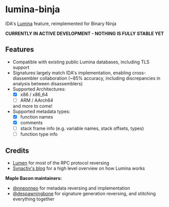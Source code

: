 # lumina-binja
IDA's [Lumina](https://hex-rays.com/products/ida/lumina/) feature, reimplemented for Binary Ninja

**CURRENTLY IN ACTIVE DEVELOPMENT - NOTHING IS FULLY STABLE YET**

## Features
 - Compatible with existing public Lumina databases, including TLS support
 - Signatures largely match IDA's implementation, enabling cross-diassembler collaboration (~85% accuracy, including discrepancies in analysis between disassemblers)
 - Supported Architectures:
   - [x] x86 / x86_64
   - [ ] ARM / AArch64
   
   and more to come!
 - Supported metadata types:
   - [x] function names
   - [x] comments
   - [ ] stack frame info (e.g. variable names, stack offsets, types)
   - [ ] function type info

## Credits
 - [Lumen](https://github.com/naim94a/lumen) for most of the RPC protocol reversing
 - [Synactiv's blog](https://www.synacktiv.com/en/publications/investigating-ida-lumina-feature.html) for a high level overview on how Lumina works

**Maple Bacon maintainers:**
 - [@nneonneo](https://github.com/nneonneo) for metadata reversing and implementation
 - [@despawningbone](https://github.com/despawningbone) for signature generation reversing, and stitching everything together